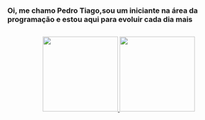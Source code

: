 ### Oi, me chamo Pedro Tiago,sou um iniciante na área da programação e estou aqui para evoluir cada dia mais  

##

<div align="center">
  <a href="https://github.com/PedroTiago23">
  <img height="170em" src="https://github-readme-stats.vercel.app/api?username=PedroTiago23&show_icons=true&theme=dracula&include_all_commits=true&count_private=true"/>
  <img height="170em" src="https://github-readme-stats.vercel.app/api/top-langs/?username=PedroTiago23&layout=compact&langs_count=7&theme=dracula"/>
</div>

